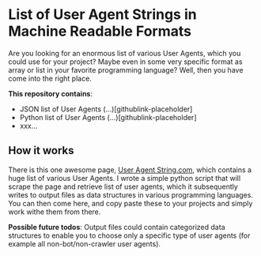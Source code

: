 # List of User Agent Strings in Machine Readable Formats

Are you looking for an enormous list of various User Agents, which you could use for your project? Maybe even in some very specific format as array or list in your favorite programming language? Well, then you have come into the right place.

**This repository contains**:

* JSON list of User Agents (...)[githublink-placeholder]
* Python list of User Agents (...)[githublink-placeholder]
* xxx...

## How it works

There is this one awesome page, [User Agent String.com](http://useragentstring.com), which contains a huge list of various User Agents. I wrote a simple python script that will scrape the page and retrieve list of user agents, which it subsequently writes to output files as data structures in various programming languages. You can then come here, and copy paste these to your projects and simply work withe them from there.

**Possible future todos**: Output files could contain categorized data structures to enable you to choose only a specific type of user agents (for example all non-bot/non-crawler user agents). 
